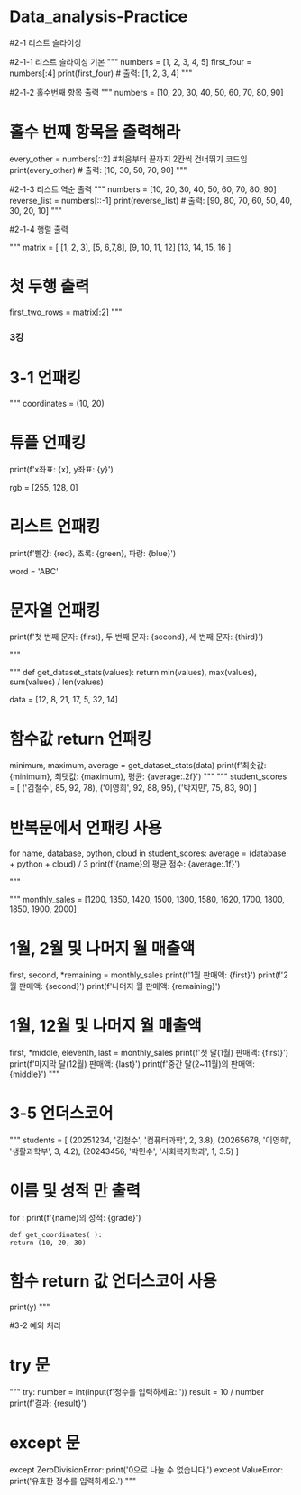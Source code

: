 # Data_analysis-Practice

#2-1 리스트 슬라이싱


#2-1-1 리스트 슬라이싱 기본
"""
numbers = [1, 2, 3, 4, 5]
first_four = numbers[:4]
print(first_four)  # 출력: [1, 2, 3, 4]
"""

#2-1-2 홀수번째 항목 출력
"""
numbers = [10, 20, 30, 40, 50, 60, 70, 80, 90]

# 홀수 번째 항목을 출력해라
every_other = numbers[::2] #처음부터 끝까지 2칸씩 건너뛰기 코드임
print(every_other)  # 출력: [10, 30, 50, 70, 90]
"""

#2-1-3 리스트 역순 출력
"""
numbers = [10, 20, 30, 40, 50, 60, 70, 80, 90]
reverse_list = numbers[::-1]
print(reverse_list)  # 출력: [90, 80, 70, 60, 50, 40, 30, 20, 10]
"""

#2-1-4 행렬 출력

"""
matrix = [
    [1, 2, 3],
    [5, 6,7,8],
    [9, 10, 11, 12]
    [13, 14, 15, 16
     ]

# 첫 두행 출력
first_two_rows = matrix[:2]
"""


### 3강


# 3-1 언패킹
"""
coordinates = (10, 20)

# 튜플 언패킹

print(f'x좌표: {x}, y좌표: {y}')

rgb = [255, 128, 0]
# 리스트 언패킹

print(f'빨강: {red}, 초록: {green}, 파랑: {blue}')

word = 'ABC'
# 문자열 언패킹

print(f'첫 번째 문자: {first}, 두 번째 문자: {second}, 세 번째 문자: {third}')

"""

"""
def get_dataset_stats(values):
  return min(values), max(values), sum(values) / len(values)

data = [12, 8, 21, 17, 5, 32, 14]

# 함수값 return 언패킹

minimum, maximum, average = get_dataset_stats(data)
print(f'최솟값: {minimum}, 최댓값: {maximum}, 평균: {average:.2f}')
"""
"""
student_scores = [
    ('김철수', 85, 92, 78),
    ('이영희', 92, 88, 95),
    ('박지민', 75, 83, 90)
]

# 반복문에서 언패킹 사용
for name, database, python, cloud in student_scores:
  average = (database + python + cloud) / 3
  print(f'{name}의 평균 점수: {average:.1f}')

"""

"""
monthly_sales = [1200, 1350, 1420, 1500, 1300, 1580, 1620, 1700, 1800, 1850, 1900, 2000]

# 1월, 2월 및 나머지 월 매출액
first, second, *remaining = monthly_sales
print(f'1월 판매액: {first}')
print(f'2월 판매액: {second}')
print(f'나머지 월 판매액: {remaining}')

# 1월, 12월 및 나머지 월 매출액
first, *middle, eleventh, last = monthly_sales
print(f'첫 달(1월) 판매액: {first}')
print(f'마지막 달(12월) 판매액: {last}')
print(f'중간 달(2~11월)의 판매액: {middle}')
"""

# 3-5 언더스코어
"""
students = [
    (20251234, '김철수', '컴퓨터과학', 2, 3.8),
    (20265678, '이영희', '생활과학부', 3, 4.2),
    (20243456, '박민수', '사회복지학과', 1, 3.5)
]

# 이름 및 성적 만 출력
for    :
    print(f'{name}의 성적: {grade}')
    
    
    def get_coordinates( ):
    return (10, 20, 30)

# 함수 return 값 언더스코어 사용


print(y)
"""

#3-2 예외 처리



# try 문
"""
try:
    number = int(input(f'정수를 입력하세요: '))
    result = 10 / number
    print(f'결과: {result}')

# except 문
except ZeroDivisionError:
    print('0으로 나눌 수 없습니다.')
except ValueError:
    print('유효한 정수를 입력하세요.')
"""

